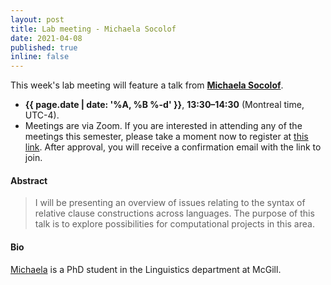 ```yaml
---
layout: post
title: Lab meeting - Michaela Socolof
date: 2021-04-08
published: true
inline: false 
---
```


This week's lab meeting will feature a talk from [**Michaela Socolof**](/people/socolof.michaela).

- **{{ page.date | date: '%A, %B %-d' }}**, **13:30–14:30** (Montreal time, UTC-4).
- Meetings are via Zoom. If you are interested in attending any of the meetings
  this semester, please take a moment now to register at [this
  link](https://umontreal.zoom.us/meeting/register/tJItdu6rrj4vH9JbKXKlNpMbPPm8IUJdWP7Q).
  After approval, you will receive a confirmation email with the link to join. 

#### Abstract

<blockquote>
I will be presenting an overview of issues relating to the syntax of relative clause constructions across languages. The purpose of this talk is to explore possibilities for computational projects in this area.
</blockquote>

#### Bio

[Michaela](/people/socolof.michaela) is a PhD student in the Linguistics department at McGill.
